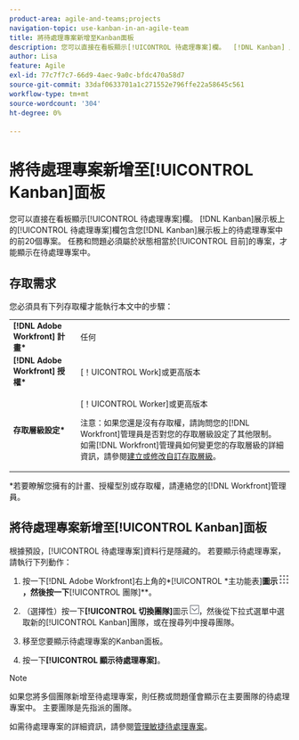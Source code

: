 ```yaml
---
product-area: agile-and-teams;projects
navigation-topic: use-kanban-in-an-agile-team
title: 將待處理專案新增至Kanban面板
description: 您可以直接在看板顯示[!UICONTROL 待處理專案]欄。  [!DNL Kanban] 展示板上的[!UICONTROL 待處理專案]資料行包含 [!DNL Kanban] 展示板上待處理專案的前20個專案。 任務和問題必須屬於狀態等於目前之專案的專案，才能顯示在待處理專案中。
author: Lisa
feature: Agile
exl-id: 77c7f7c7-66d9-4aec-9a0c-bfdc470a58d7
source-git-commit: 33daf0633701a1c271552e796ffe22a58645c561
workflow-type: tm+mt
source-wordcount: '304'
ht-degree: 0%

---
```


# 將待處理專案新增至[!UICONTROL Kanban]面板

您可以直接在看板顯示[!UICONTROL 待處理專案]欄。 [!DNL Kanban]展示板上的[!UICONTROL 待處理專案]欄包含您[!DNL Kanban]展示板上的待處理專案中的前20個專案。 任務和問題必須屬於狀態相當於[!UICONTROL 目前]的專案，才能顯示在待處理專案中。

## 存取需求

您必須具有下列存取權才能執行本文中的步驟：

<table style="table-layout:auto"> 
 <col> 
 <col> 
 <tbody> 
  <tr> 
   <td role="rowheader"><strong>[!DNL Adobe Workfront] 計畫*</strong></td> 
   <td> <p>任何</p> </td> 
  </tr> 
  <tr> 
   <td role="rowheader"><strong>[!DNL Adobe Workfront] 授權*</strong></td> 
   <td> <p>[！UICONTROL Work]或更高版本</p> </td> 
  </tr> 
  <tr> 
   <td role="rowheader"><strong>存取層級設定*</strong></td> 
   <td> <p>[！UICONTROL Worker]或更高版本</p> <p>注意：如果您還是沒有存取權，請詢問您的[!DNL Workfront]管理員是否對您的存取層級設定了其他限制。 如需[!DNL Workfront]管理員如何變更您的存取層級的詳細資訊，請參閱<a href="../../administration-and-setup/add-users/configure-and-grant-access/create-modify-access-levels.md" class="MCXref xref">建立或修改自訂存取層級</a>。</p> </td> 
  </tr> 
 </tbody> 
</table>

&#42;若要瞭解您擁有的計畫、授權型別或存取權，請連絡您的[!DNL Workfront]管理員。

## 將待處理專案新增至[!UICONTROL Kanban]面板

根據預設，[!UICONTROL 待處理專案]資料行是隱藏的。 若要顯示待處理專案，請執行下列動作：

1. 按一下[!DNL Adobe Workfront]右上角的&#x200B;*[!UICONTROL *主功能表]**圖示![](assets/main-menu-icon.png)，然後按一下&#x200B;**[!UICONTROL 團隊]**。

1. （選擇性）按一下&#x200B;**[!UICONTROL 切換團隊]**&#x200B;圖示![切換團隊圖示](assets/switch-team-icon.png)，然後從下拉式選單中選取新的[!UICONTROL Kanban]團隊，或在搜尋列中搜尋團隊。

1. 移至您要顯示待處理專案的Kanban面板。
1. 按一下&#x200B;**[!UICONTROL 顯示待處理專案]**。

>[!NOTE]
>
>如果您將多個團隊新增至待處理專案，則任務或問題僅會顯示在主要團隊的待處理專案中。 主要團隊是先指派的團隊。

如需待處理專案的詳細資訊，請參閱[管理敏捷待處理專案](../../agile/work-in-an-agile-environment/manage-the-agile-backlog.md)。
